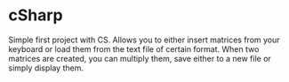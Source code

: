 # cSharp
Simple first project with CS.
Allows you to either insert matrices from your keyboard or load them from the text file of certain format.
When two matrices are created, you can multiply them, save either to a new file or simply display them.
